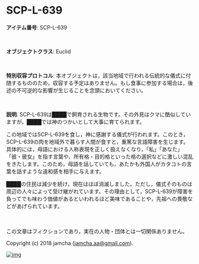 # SCP-L-639

**アイテム番号**: SCP-L-639  

<br>  

**オブジェクトクラス**: Euclid  

<br>  

**特別収容プロトコル**: 本オブジェクトは，該当地域で行われる伝統的な儀式に付随するもののため，収容する予定はありません。もし食事に参加する場合は，後述の不可逆的な影響が生じることを念頭においてください。  

<br>  

**説明**: SCP-L-639は████で飼育される生物です。その外見はクマに酷似していますが，████では神のつかいとして大事に育てられます。  

この地域ではSCP-L-639を食し，神に感謝する儀式が行われます。このとき，SCP-L-639の肉を地域外で暮らす人間が食すと，重篤な言語障害を生じます。具体的には，母語における人称表現を正しく扱えなくなり，「私」「あなた」「彼・彼女」を指す言葉や，所有格・目的格といった格の選択などに激しい混乱をきたします。このため，母語を話していても，あたかも外国人がカタコトの言葉を話すような違和感を相手に与えます。  

████の住民は減少を続け，現在はほぼ消滅しました。ただし，儀式そのものは周辺の人々によって受け継がれています。その理由として，SCP-L-639が障害を負ってでも味わう価値があるといわれるほど美味であることや，先祖への畏敬などがあげられています。  

<br>  
<br>  
この文章はフィクションであり，実在の人物・団体とは一切関係ありません。  

Copyright (c) 2018 jamcha (jamcha.aa@gmail.com).  

[![img](http://i.creativecommons.org/l/by-sa/4.0/88x31.png)](http://creativecommons.org/licenses/by-sa/4.0/deed)